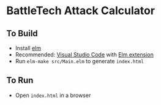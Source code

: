 # BattleTech Attack Calculator


## To Build

* Install [elm](https://guide.elm-lang.org/install.html)
* Recommended: [Visual Studio Code](https://code.visualstudio.com/) with [Elm extension](https://marketplace.visualstudio.com/items?itemName=sbrink.elm)
* Run `elm-make src/Main.elm` to generate `index.html`

## To Run

* Open `index.html` in a browser

